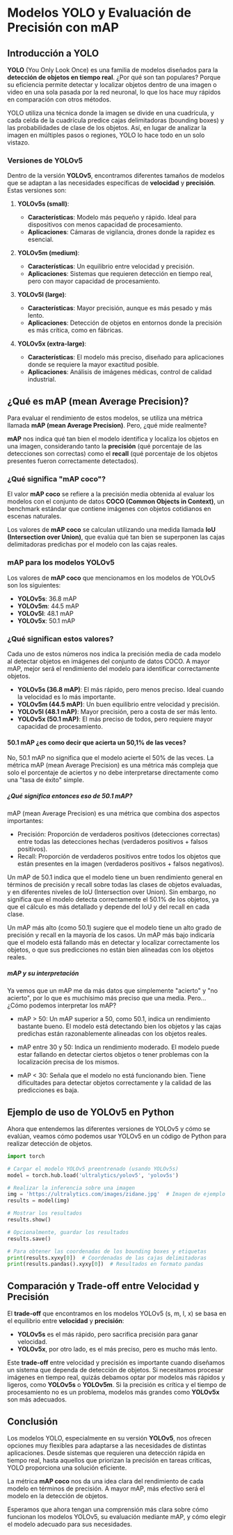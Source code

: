 # Modelos YOLO y Evaluación de Precisión con mAP

## Introducción a YOLO

**YOLO** (You Only Look Once) es una familia de modelos diseñados para la **detección de objetos en tiempo real**. ¿Por qué son tan populares? Porque su eficiencia permite detectar y localizar objetos dentro de una imagen o video en una sola pasada por la red neuronal, lo que los hace muy rápidos en comparación con otros métodos.

YOLO utiliza una técnica donde la imagen se divide en una cuadrícula, y cada celda de la cuadrícula predice cajas delimitadoras (bounding boxes) y las probabilidades de clase de los objetos. Así, en lugar de analizar la imagen en múltiples pasos o regiones, YOLO lo hace todo en un solo vistazo.

### Versiones de YOLOv5

Dentro de la versión **YOLOv5**, encontramos diferentes tamaños de modelos que se adaptan a las necesidades específicas de **velocidad** y **precisión**. Estas versiones son:

1. **YOLOv5s (small)**:
   - **Características**: Modelo más pequeño y rápido. Ideal para dispositivos con menos capacidad de procesamiento.
   - **Aplicaciones**: Cámaras de vigilancia, drones donde la rapidez es esencial.
2. **YOLOv5m (medium)**:

   - **Características**: Un equilibrio entre velocidad y precisión.
   - **Aplicaciones**: Sistemas que requieren detección en tiempo real, pero con mayor capacidad de procesamiento.

3. **YOLOv5l (large)**:

   - **Características**: Mayor precisión, aunque es más pesado y más lento.
   - **Aplicaciones**: Detección de objetos en entornos donde la precisión es más crítica, como en fábricas.

4. **YOLOv5x (extra-large)**:
   - **Características**: El modelo más preciso, diseñado para aplicaciones donde se requiere la mayor exactitud posible.
   - **Aplicaciones**: Análisis de imágenes médicas, control de calidad industrial.

## ¿Qué es mAP (mean Average Precision)?

Para evaluar el rendimiento de estos modelos, se utiliza una métrica llamada **mAP (mean Average Precision)**. Pero, ¿qué mide realmente?

**mAP** nos indica qué tan bien el modelo identifica y localiza los objetos en una imagen, considerando tanto la **precisión** (qué porcentaje de las detecciones son correctas) como el **recall** (qué porcentaje de los objetos presentes fueron correctamente detectados).

### ¿Qué significa "mAP coco"?

El valor **mAP coco** se refiere a la precisión media obtenida al evaluar los modelos con el conjunto de datos **COCO (Common Objects in Context)**, un benchmark estándar que contiene imágenes con objetos cotidianos en escenas naturales.

Los valores de **mAP coco** se calculan utilizando una medida llamada **IoU (Intersection over Union)**, que evalúa qué tan bien se superponen las cajas delimitadoras predichas por el modelo con las cajas reales.

### mAP para los modelos YOLOv5

Los valores de **mAP coco** que mencionamos en los modelos de YOLOv5 son los siguientes:

- **YOLOv5s**: 36.8 mAP
- **YOLOv5m**: 44.5 mAP
- **YOLOv5l**: 48.1 mAP
- **YOLOv5x**: 50.1 mAP

### ¿Qué significan estos valores?

Cada uno de estos números nos indica la precisión media de cada modelo al detectar objetos en imágenes del conjunto de datos COCO. A mayor mAP, mejor será el rendimiento del modelo para identificar correctamente objetos.

- **YOLOv5s (36.8 mAP)**: El más rápido, pero menos preciso. Ideal cuando la velocidad es lo más importante.
- **YOLOv5m (44.5 mAP)**: Un buen equilibrio entre velocidad y precisión.
- **YOLOv5l (48.1 mAP)**: Mayor precisión, pero a costa de ser más lento.
- **YOLOv5x (50.1 mAP)**: El más preciso de todos, pero requiere mayor capacidad de procesamiento.

#### 50.1 mAP ¿es como decir que acierta un 50,1% de las veces?

No, 50.1 mAP no significa que el modelo acierte el 50% de las veces. La métrica mAP (mean Average Precision) es una métrica más compleja que solo el porcentaje de aciertos y no debe interpretarse directamente como una "tasa de éxito" simple.

##### ¿Qué significa entonces eso de 50.1 mAP?

mAP (mean Average Precision) es una métrica que combina dos aspectos importantes:

- Precisión: Proporción de verdaderos positivos (detecciones correctas) entre todas las detecciones hechas (verdaderos positivos + falsos positivos).
- Recall: Proporción de verdaderos positivos entre todos los objetos que están presentes en la imagen (verdaderos positivos + falsos negativos).

Un mAP de 50.1 indica que el modelo tiene un buen rendimiento general en términos de precisión y recall sobre todas las clases de objetos evaluadas, y en diferentes niveles de IoU (Intersection over Union). Sin embargo, no significa que el modelo detecta correctamente el 50.1% de los objetos, ya que el cálculo es más detallado y depende del IoU y del recall en cada clase.

Un mAP más alto (como 50.1) sugiere que el modelo tiene un alto grado de precisión y recall en la mayoría de los casos.
Un mAP más bajo indicaría que el modelo está fallando más en detectar y localizar correctamente los objetos, o que sus predicciones no están bien alineadas con los objetos reales.

##### mAP y su interpretación
Ya vemos que un mAP me da más datos que simplemente "acierto" y "no acierto", por lo que es muchísimo más preciso que una media. Pero... ¿Cómo podemos interpretar los mAP?

- mAP > 50: Un mAP superior a 50, como 50.1, indica un rendimiento bastante bueno. El modelo está detectando bien los objetos y las cajas predichas están razonablemente alineadas con los objetos reales.

- mAP entre 30 y 50: Indica un rendimiento moderado. El modelo puede estar fallando en detectar ciertos objetos o tener problemas con la localización precisa de los mismos.

- mAP < 30: Señala que el modelo no está funcionando bien. Tiene dificultades para detectar objetos correctamente y la calidad de las predicciones es baja.

## Ejemplo de uso de YOLOv5 en Python

Ahora que entendemos las diferentes versiones de YOLOv5 y cómo se evalúan, veamos cómo podemos usar YOLOv5 en un código de Python para realizar detección de objetos.

```python
import torch

# Cargar el modelo YOLOv5 preentrenado (usando YOLOv5s)
model = torch.hub.load('ultralytics/yolov5', 'yolov5s')

# Realizar la inferencia sobre una imagen
img = 'https://ultralytics.com/images/zidane.jpg'  # Imagen de ejemplo
results = model(img)

# Mostrar los resultados
results.show()

# Opcionalmente, guardar los resultados
results.save()

# Para obtener las coordenadas de los bounding boxes y etiquetas
print(results.xyxy[0])  # Coordenadas de las cajas delimitadoras
print(results.pandas().xyxy[0])  # Resultados en formato pandas
```

## Comparación y Trade-off entre Velocidad y Precisión

El **trade-off** que encontramos en los modelos YOLOv5 (s, m, l, x) se basa en el equilibrio entre **velocidad** y **precisión**:

- **YOLOv5s** es el más rápido, pero sacrifica precisión para ganar velocidad.
- **YOLOv5x**, por otro lado, es el más preciso, pero es mucho más lento.

Este **trade-off** entre velocidad y precisión es importante cuando diseñamos un sistema que dependa de detección de objetos. Si necesitamos procesar imágenes en tiempo real, quizás debamos optar por modelos más rápidos y ligeros, como **YOLOv5s** o **YOLOv5m**. Si la precisión es crítica y el tiempo de procesamiento no es un problema, modelos más grandes como **YOLOv5x** son más adecuados.

## Conclusión

Los modelos YOLO, especialmente en su versión **YOLOv5**, nos ofrecen opciones muy flexibles para adaptarse a las necesidades de distintas aplicaciones. Desde sistemas que requieren una detección rápida en tiempo real, hasta aquellos que priorizan la precisión en tareas críticas, YOLO proporciona una solución eficiente.

La métrica **mAP coco** nos da una idea clara del rendimiento de cada modelo en términos de precisión. A mayor mAP, más efectivo será el modelo en la detección de objetos.

Esperamos que ahora tengan una comprensión más clara sobre cómo funcionan los modelos YOLOv5, su evaluación mediante mAP, y cómo elegir el modelo adecuado para sus necesidades.
